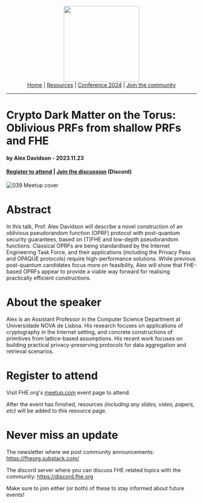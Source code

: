 <!-- Main header navigation -->
<p align="center">
  <img width="200" src="https://user-images.githubusercontent.com/5758427/180978488-db825482-5a58-4c7c-9589-c494a6f0be04.png"><br/>
  <a href="https://fhe-org.github.io">Home</a> | <a href="https://fhe-org.github.io/resources">Resources</a> | <a href="https://fhe-org.github.io/conferences/conference-2024/">Conference 2024</a> | <a href="https://fhe-org.github.io/community">Join the community</a>
</p>
<hr/>
<!-- /Main header navigation -->


# Crypto Dark Matter on the Torus: Oblivious PRFs from shallow PRFs and FHE
#### by Alex Davidson - 2023.11.23
#### <a href="https://www.meetup.com/fhe-org/events/297164514/">Register to attend</a> | <!-- Video recording (Youtube) --> <!--| <a href="">Poster</a> (Github) |--> <a href="https://discord.fhe.org">Join the discussion</a> (Discord)

![039 Meetup cover](https://github.com/FHE-org/fhe-org.github.io/assets/37557436/bf60d3a2-c9a1-42d9-b3f6-31ffc108047a)


# Abstract

In this talk, Prof. Alex Davidson will describe a novel construction of an oblivious pseudorandom function (OPRF) protocol with post-quantum security guarantees, based on (T)FHE and low-depth pseudorandom functions. Classical OPRFs are being standardised by the Internet Engineering Task Force, and their applications (including the Privacy Pass and OPAQUE protocols) require high-performance solutions. While previous post-quantum candidates focus more on feasibility, Alex will show that FHE-based OPRFs appear to provide a viable way forward for realising practically efficient constructions.

# About the speaker

Alex is an Assistant Professor in the Computer Science Department at Universidade NOVA de Lisboa. His research focuses on applications of cryptography in the Internet setting, and concrete constructions of primitives from lattice-based assumptions. His recent work focuses on building practical privacy-preserving protocols for data aggregation and retrieval scenarios.

# Register to attend

Visit FHE.org's [meetup.com](https://www.meetup.com/fhe-org/events/297164514/) event page to attend.

After the event has finished, resources *(including any slides, video, papers, etc)* will be added to this resource page.

# Never miss an update

The newsletter where we post community announcements: https://fheorg.substack.com/

The discord server where you can discuss FHE related topics with the community: https://discord.fhe.org

Make sure to join either (or both) of these to stay informed about future events!
